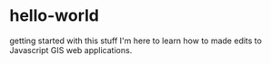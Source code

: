 # hello-world
getting started with this stuff
I'm here to learn how to made edits to Javascript GIS web applications.
